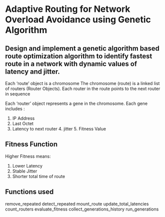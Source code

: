# Adaptive Routing for Network Overload Avoidance using Genetic Algorithm

## Design and implement a genetic algorithm based route optimization algorithm to identify fastest route in a network with dynamic values of latency and jitter.

Each ‘route’ object is a chromosome
The chromosome (route) is a linked list of routers (Router Objects). 
Each router in the route points to the next router in sequence

Each ‘router’ object represents a gene in the chromosome. 
Each gene includes : 
1. IP Address 
2. Last Octet
3. Latency to next router
			4. jitter
			5. Fitness Value

## Fitness Function 

Higher Fitness means: 

1. Lower Latency
2. Stable Jitter
3. Shorter total time of route


## Functions used 

remove_repeated 
detect_repeated
mount_route
update_total_latencies
count_routers
evaluate_fitness
collect_generations_history
run_generations
